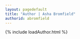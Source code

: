 ```yaml
---
layout: pagedefault
title: "Author | Asha Bromfield"
authorid: abromfield
---
```

{% include loadAuthor.html %}